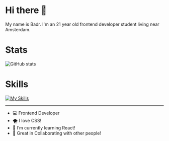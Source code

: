 # Hi there 👋

My name is Badr. I'm an 21 year old frontend developer student living near Amsterdam.
 
# Stats
![GitHub stats](https://github-readme-stats.vercel.app/api?username=iBadr49&theme=dark\&include_all_commits=true)

# Skills
[![My Skills](https://skillicons.dev/icons?i=html,css,js,nodejs,express,svelte,nuxt&perline=5)](https://skillicons.dev)
 
***
 
- 💻 Frontend Developer
- 🌪️ I love CSS!
- 🚀 I’m currently learning React!
- 👯 Great in Collaborating with other people!
